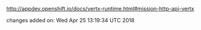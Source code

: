 http://appdev.openshift.io/docs/vertx-runtime.html#mission-http-api-vertx

 
 changes added on: Wed Apr 25 13:19:34 UTC 2018